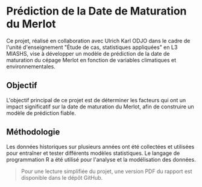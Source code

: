 # Prédiction de la Date de Maturation du Merlot

Ce projet, réalisé en collaboration avec Ulrich Karl ODJO dans le cadre de l'unité d'enseignement "Étude de cas, statistiques appliquées" en L3 MIASHS, vise à développer un modèle de prédiction de la date de maturation du cépage Merlot en fonction de variables climatiques et environnementales.

## Objectif

L'objectif principal de ce projet est de déterminer les facteurs qui ont un impact significatif sur la date de maturation du Merlot, afin de construire un modèle de prédiction fiable.

## Méthodologie

Les données historiques sur plusieurs années ont été collectées et utilisées pour entraîner et tester différents modèles statistiques. Le langage de programmation R a été utilisé pour l'analyse et la modélisation des données.

> Pour une lecture simplifiée du projet, une version PDF du rapport est disponible dans le dépôt GitHub.

